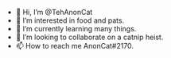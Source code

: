 - 👋 Hi, I’m @TehAnonCat
- 👀 I’m interested in food and pats.
- 🌱 I’m currently learning many things.
- 💞️ I’m looking to collaborate on a catnip heist.
- 📫 How to reach me AnonCat#2170.

<!---
TehAnonCat/TehAnonCat is a ✨ special ✨ repository because its `README.md` (this file) appears on your GitHub profile.
You can click the Preview link to take a look at your changes.
--->

